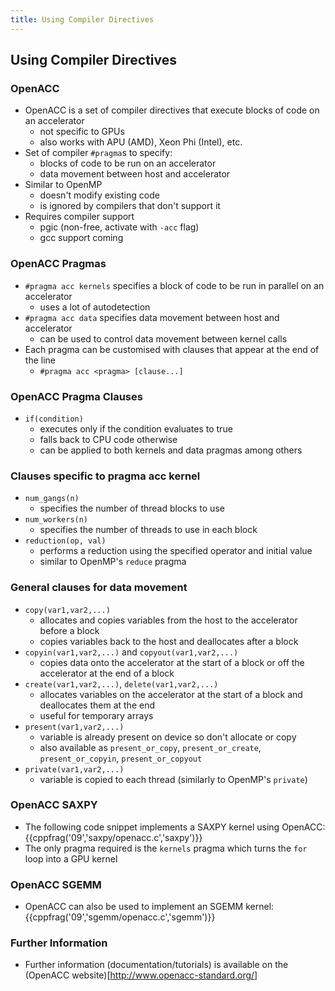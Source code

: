 ```yaml
---
title: Using Compiler Directives
---
```


## Using Compiler Directives

### OpenACC

* OpenACC is a set of compiler directives that execute blocks of code on an accelerator
    - not specific to GPUs
    - also works with APU (AMD), Xeon Phi (Intel), etc.
* Set of compiler ```#pragma```s to specify:
    - blocks of code to be run on an accelerator
    - data movement between host and accelerator
* Similar to OpenMP
    - doesn't modify existing code
    - is ignored by compilers that don't support it
* Requires compiler support
    - pgic (non-free, activate with ```-acc``` flag)
    - gcc support coming

### OpenACC Pragmas

* ```#pragma acc kernels``` specifies a block of code to be run in parallel on an accelerator
    - uses a lot of autodetection
* ```#pragma acc data``` specifies data movement between host and accelerator
    - can be used to control data movement between kernel calls
* Each pragma can be customised with clauses that appear at the end of the line
    - ```#pragma acc <pragma> [clause...]```

### OpenACC Pragma Clauses

* ```if(condition)```
    - executes only if the condition evaluates to true
    - falls back to CPU code otherwise
    - can be applied to both kernels and data pragmas among others

### Clauses specific to pragma acc kernel

* ```num_gangs(n)```
    - specifies the number of thread blocks to use
* ```num_workers(n)```
    - specifies the number of threads to use in each block
* ```reduction(op, val)```
    - performs a reduction using the specified operator and initial value
    - similar to OpenMP's ```reduce``` pragma

### General clauses for data movement

* ```copy(var1,var2,...)```
    - allocates and copies variables from the host to the accelerator before a block
    - copies variables back to the host and deallocates after a block
* ```copyin(var1,var2,...)``` and ```copyout(var1,var2,...)```
    - copies data onto the accelerator at the start of a block or off the accelerator at the end of a block
* ```create(var1,var2,...)```, ```delete(var1,var2,...)```
    - allocates variables on the accelerator at the start of a block and deallocates them at the end
    - useful for temporary arrays
* ```present(var1,var2,...)```
    - variable is already present on device so don't allocate or copy
    - also available as ```present_or_copy```, ```present_or_create```, ```present_or_copyin```, ```present_or_copyout```
* ```private(var1,var2,...)```
    - variable is copied to each thread (similarly to OpenMP's ```private```)

### OpenACC SAXPY

* The following code snippet implements a SAXPY kernel using OpenACC:
{{cppfrag('09','saxpy/openacc.c','saxpy')}}
* The only pragma required is the ```kernels``` pragma which turns the ```for``` loop into a GPU kernel

### OpenACC SGEMM

* OpenACC can also be used to implement an SGEMM kernel:
{{cppfrag('09','sgemm/openacc.c','sgemm')}}

### Further Information

* Further information (documentation/tutorials) is available on the (OpenACC website)[http://www.openacc-standard.org/]
